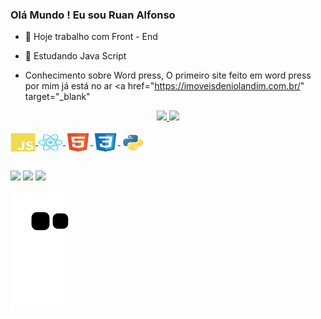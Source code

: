### Olá Mundo !  Eu sou Ruan Alfonso




- 🔭 Hoje trabalho com Front - End
- 🌱 Estudando Java Script


- Conhecimento sobre Word press,  O primeiro site feito em word press  por mim já está no ar  <a href="https://imoveisdeniolandim.com.br/" target="_blank" </a>





<div align="center">
  <a href="https://github.com/ruanalfonso">
  <img height="180em" src="https://github-readme-stats.vercel.app/api?username=ruanalfonso&show_icons=true&theme=dark&include_all_commits=true&count_private=true"/>
  <img height="180em" src="https://github-readme-stats.vercel.app/api/top-langs/?username=ruanalfonso&layout=compact&langs_count=7&theme=dark"/>
</div>


<div style="display: inline_block"><br>
  <img align="center" alt="Rafa-Js" height="30" width="40" src="https://raw.githubusercontent.com/devicons/devicon/master/icons/javascript/javascript-plain.svg">
  <img align="center" alt="Rafa-React" height="30" width="40" src="https://raw.githubusercontent.com/devicons/devicon/master/icons/react/react-original.svg">
  <img align="center" alt="Rafa-HTML" height="30" width="40" src="https://raw.githubusercontent.com/devicons/devicon/master/icons/html5/html5-original.svg">
  <img align="center" alt="Rafa-CSS" height="30" width="40" src="https://raw.githubusercontent.com/devicons/devicon/master/icons/css3/css3-original.svg">
  <img align="center" alt="Rafa-Python" height="30" width="40" src="https://raw.githubusercontent.com/devicons/devicon/master/icons/python/python-original.svg">
  
 </div>
 
   ##
 
 <div> 
  <a href="https://instagram.com/ruanimoveis" target="_blank"><img src="https://img.shields.io/badge/-Instagram-%23E4405F?style=for-the-badge&logo=instagram&logoColor=white" target="_blank"></a>
  <a href = "mailto:ruan.alfonso@yahoo.com.br"><img src="https://img.shields.io/badge/-Gmail-%23333?style=for-the-badge&logo=gmail&logoColor=white" target="_blank"></a>
  <a href="https://www.linkedin.com/in/ruanimoveis/" target="_blank"><img src="https://img.shields.io/badge/-LinkedIn-%230077B5?style=for-the-badge&logo=linkedin&logoColor=white" target="_blank"></a> 
  

  

  ![Snake animation](https://github.com/rafaballerini/rafaballerini/blob/output/github-contribution-grid-snake.svg)
 
</div>

